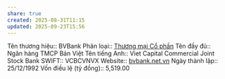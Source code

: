 ```yaml
---
share: true
created: 2025-08-31T11:15
updated: 2025-09-23T15:56
---
```

Tên thương hiệu:: BVBank
Phân loại:: [Thương mại Cổ phần](Th%C6%B0%C6%A1ng%20m%E1%BA%A1i%20C%E1%BB%95%20ph%E1%BA%A7n.md)
Tên đầy đủ:: Ngân hàng TMCP Bản Việt
Tên tiếng Anh:: Viet Capital Commercial Joint Stock Bank
SWIFT:: VCBCVNVX
Website:: [bvbank.net.vn](bvbank.net.vn)
Ngày thành lập:: 25/12/1992
Vốn điều lệ (tỷ đồng):: 5,519.00
